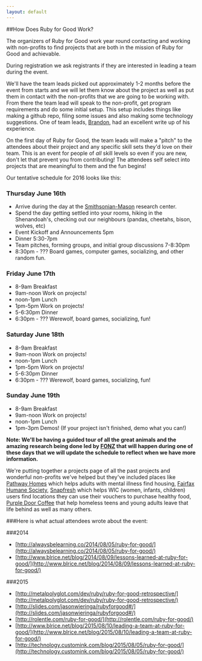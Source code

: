 ```yaml
---
layout: default
---
```


##How Does Ruby for Good Work?

The organizers of Ruby for Good work year round contacting and working with non-profits to find projects that are both in the mission of Ruby for Good and achievable.

During registration we ask registrants if they are interested in leading a team during the event.

We'll have the team leads picked out approximately 1-2 months before the event from starts and we will let them know about the project as well as put them in contact with the non-profits that we are going to be working with. From there the team lead will speak to the non-profit, get program requirements and do some initial setup. This setup includes things like making a github repo, filing some issues and also making some technology suggestions. One of team leads, [Brandon](http://www.blrice.net/blog/2015/08/10/leading-a-team-at-ruby-for-good/), had an excellent write up of his experience.

On the first day of Ruby for Good, the team leads will make a "pitch" to the attendees about their project and any specific skill sets they'd love on their team. This is an event for people of *all* skill levels so even if you are new, don't let that prevent you from contributing! The attendees self select into projects that are meaningful to them and the fun begins!

Our tentative schedule for 2016 looks like this:

### Thursday June 16th

* Arrive during the day at the [Smithsonian-Mason](http://smconservation.gmu.edu/) research center.
* Spend the day getting settled into your rooms, hiking in the Shenandoah's, checking out our neighbours (pandas, cheetahs, bison, wolves, etc)
* Event Kickoff and Announcements 5pm
* Dinner 5:30-7pm
* Team pitches, forming groups, and initial group discussions 7-8:30pm
* 8:30pm - ??? Board games, computer games, socializing, and other random fun.

### Friday June 17th

* 8-9am Breakfast
* 9am-noon Work on projects!
* noon-1pm Lunch
* 1pm-5pm Work on projects!
* 5-6:30pm Dinner
* 6:30pm - ??? Werewolf, board games, socializing, fun!

### Saturday June 18th

* 8-9am Breakfast
* 9am-noon Work on projects!
* noon-1pm Lunch
* 1pm-5pm Work on projects!
* 5-6:30pm Dinner
* 6:30pm - ??? Werewolf, board games, socializing, fun!

### Sunday June 19th

* 8-9am Breakfast
* 9am-noon Work on projects!
* noon-1pm Lunch
* 1pm-3pm Demos! (If your project isn't finished, demo what you can!)

**Note: We'll be having a guided tour of all the great animals and the amazing research being done led by [FONZ](https://nationalzoo.si.edu/JoinFonz/join.cfm) that will happen during one of these days that we will update the schedule to reflect when we have more information.**

We're putting together a projects page of all the past projects and wonderful non-profits we've helped but they've included places like [Pathway Homes](http://www.pathwayhomes.org/) which helps adults with mental illness find housing, [Fairfax Humane Society](http://www.hsfc.org/), [Snapfresh](http://snapfresh.org/) which helps WIC (women, infants, children) users find locations they can use their vouchers to purchase healthy food, [Purple Door Coffee](http://www.purpledoorcoffee.com/) that help homeless teens and young adults leave that life behind as well as many others.

###Here is what actual attendees wrote about the event:

###2014

* [http://alwaysbelearning.co/2014/08/05/ruby-for-good/](http://alwaysbelearning.co/2014/08/05/ruby-for-good/)
* [http://www.blrice.net/blog/2014/08/09/lessons-learned-at-ruby-for-good/](http://www.blrice.net/blog/2014/08/09/lessons-learned-at-ruby-for-good/)

###2015
* [http://metalpolyglot.com/dev/ruby/ruby-for-good-retrospective/](http://metalpolyglot.com/dev/ruby/ruby-for-good-retrospective/)
* [http://slides.com/jasonwieringa/rubyforgood#/](http://slides.com/jasonwieringa/rubyforgood#/)
* [http://rolentle.com/ruby-for-good/](http://rolentle.com/ruby-for-good/)
* [http://www.blrice.net/blog/2015/08/10/leading-a-team-at-ruby-for-good/](http://www.blrice.net/blog/2015/08/10/leading-a-team-at-ruby-for-good/)
* [http://technology.customink.com/blog/2015/08/05/ruby-for-good/](http://technology.customink.com/blog/2015/08/05/ruby-for-good/)
